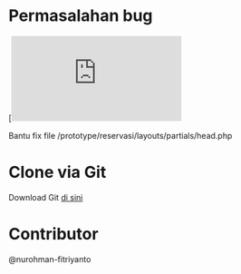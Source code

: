 # Permasalahan bug
[![MIT License](https://github.com/kakekcoding/prototype/blob/master/LICENSE.md)

Bantu fix file /prototype/reservasi/layouts/partials/head.php

# Clone via Git
Download Git [di sini](https://git-scm.com/downloads)

# Contributor
@nurohman-fitriyanto
